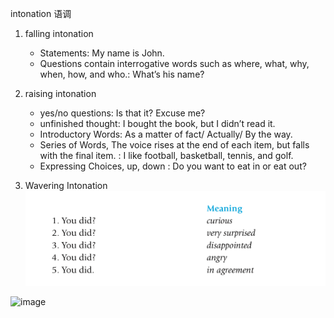 intonation 语调

1. falling intonation
    - Statements: My name is John.
    - Questions contain interrogative words such as where, what, why, when, how, and who.: What’s his name?

2. raising intonation
    - yes/no questions: Is that it? Excuse me? 
    - unfinished thought: I bought the book, but I didn’t read it.
    - Introductory Words: As a matter of fact/ Actually/ By the way.
    - Series of Words, The voice rises at the end of each item, but falls with the final item.
    : I like football, basketball, tennis, and golf.
    - Expressing Choices, up, down : Do you want to eat in or eat out?

3. Wavering Intonation
 ![waversing](http://github.com/zhizouxiao/dots/raw/master/english/accent/wavering-intonation.png)  

 ![image](https://github.com/ButBueatiful/dotvim/raw/master/screenshots/vim-screenshot.jpg)
